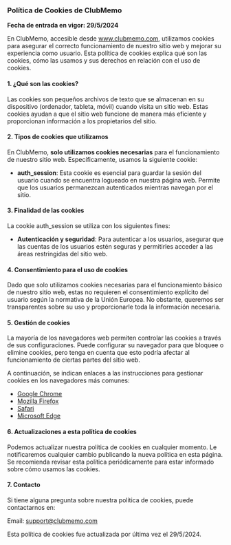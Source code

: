 ### Política de Cookies de ClubMemo

**Fecha de entrada en vigor: 29/5/2024**

En ClubMemo, accesible desde www.clubmemo.com, utilizamos cookies para asegurar el correcto funcionamiento de nuestro sitio web y mejorar su experiencia como usuario. Esta política de cookies explica qué son las cookies, cómo las usamos y sus derechos en relación con el uso de cookies.

#### 1. ¿Qué son las cookies?

Las cookies son pequeños archivos de texto que se almacenan en su dispositivo (ordenador, tableta, móvil) cuando visita un sitio web. Estas cookies ayudan a que el sitio web funcione de manera más eficiente y proporcionan información a los propietarios del sitio.

#### 2. Tipos de cookies que utilizamos

En ClubMemo, **solo utilizamos cookies necesarias** para el funcionamiento de nuestro sitio web. Específicamente, usamos la siguiente cookie:

- **auth_session**: Esta cookie es esencial para guardar la sesión del usuario cuando se encuentra logueado en nuestra página web. Permite que los usuarios permanezcan autenticados mientras navegan por el sitio.

#### 3. Finalidad de las cookies

La cookie auth_session se utiliza con los siguientes fines:

- **Autenticación y seguridad**: Para autenticar a los usuarios, asegurar que las cuentas de los usuarios estén seguras y permitirles acceder a las áreas restringidas del sitio web.

#### 4. Consentimiento para el uso de cookies

Dado que solo utilizamos cookies necesarias para el funcionamiento básico de nuestro sitio web, estas no requieren el consentimiento explícito del usuario según la normativa de la Unión Europea. No obstante, queremos ser transparentes sobre su uso y proporcionarle toda la información necesaria.

#### 5. Gestión de cookies

La mayoría de los navegadores web permiten controlar las cookies a través de sus configuraciones. Puede configurar su navegador para que bloquee o elimine cookies, pero tenga en cuenta que esto podría afectar al funcionamiento de ciertas partes del sitio web.

A continuación, se indican enlaces a las instrucciones para gestionar cookies en los navegadores más comunes:

- [Google Chrome](https://support.google.com/chrome/answer/95647?hl=es)
- [Mozilla Firefox](https://support.mozilla.org/es/kb/Borrar%20cookies)
- [Safari](https://support.apple.com/es-es/guide/safari/sfri11471/mac)
- [Microsoft Edge](https://support.microsoft.com/es-es/help/4027947/windows-delete-cookies)

#### 6. Actualizaciones a esta política de cookies

Podemos actualizar nuestra política de cookies en cualquier momento. Le notificaremos cualquier cambio publicando la nueva política en esta página. Se recomienda revisar esta política periódicamente para estar informado sobre cómo usamos las cookies.

#### 7. Contacto

Si tiene alguna pregunta sobre nuestra política de cookies, puede contactarnos en:

Email: support@clubmemo.com

Esta política de cookies fue actualizada por última vez el 29/5/2024.